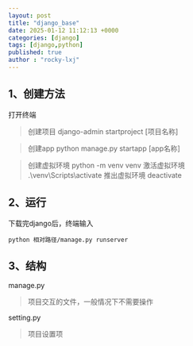 ```yaml
---
layout: post
title: "django_base"
date: 2025-01-12 11:12:13 +0000
categories: [django]
tags: [django,python]
published: true
author : "rocky-lxj"
---
```


## 1、创建方法
打开终端
> 创建项目
> django-admin startproject [项目名称]

> 创建app
> python manage.py startapp [app名称]

> 创建虚拟环境
> python -m venv venv
> 激活虚拟环境
> .\venv\Scripts\activate
> 推出虚拟环境
> deactivate

## 2、运行
 下载完django后，终端输入
 ```
 python 相对路径/manage.py runserver 
 ```

## 3、结构
manage.py
> 项目交互的文件，一般情况下不需要操作

setting.py 
> 项目设置项



